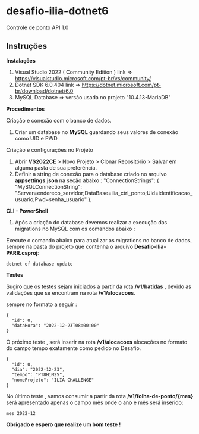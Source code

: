 # desafio-ilia-dotnet6
Controle de ponto API 1.0

Instruções 
--------------------------------------------------------------------------
<b>Instalações</b>

1. Visual Studio 2022 ( Community Edition ) link =>  https://visualstudio.microsoft.com/pt-br/vs/community/
2. Dotnet SDK 6.0.404   link => https://dotnet.microsoft.com/pt-br/download/dotnet/6.0
3. MySQL Database => versão usada no projeto "10.4.13-MariaDB"


<b>Procedimentos</b>

Criação e conexão com o banco de dados.

1. Criar um database no <b>MySQL</b> guardando seus valores de conexão como UID e PWD

Criação e configurações no Projeto

1. Abrir <b>VS2022CE</b> > Novo Projeto > Clonar Repositório > Salvar em alguma pasta de sua preferência.
2. Definir a string de conexão para o database criado no arquivo <b>appsettings.json</b> na seção abaixo :
    "ConnectionStrings": {
        "MySQLConnectionString": "Server=endereco_servidor;DataBase=ilia_ctrl_ponto;Uid=identificacao_usuario;Pwd=senha_usuario"
      },


<b>CLI - PowerShell</b>

1. Após a criação do database devemos realizar a execução das migrations no MySQL com os comandos abaixo :

Execute o comando abaixo para atualizar as migrations no banco de dados, sempre na pasta do projeto que contenha o arquivo <b>Desafio-Ilia-PARR.csproj</b>:

    dotnet ef database update
    
    
<b>Testes</b>

Sugiro que os testes sejam iniciados a partir da rota <b>/v1/batidas</b> , devido as validações que se encontram
na rota <b>/v1/alocacoes</b>. 

sempre no formato a seguir :

    {
      "id": 0,
      "dataHora": "2022-12-23T08:00:00"
    }

O próximo teste , será inserir na rota <b>/v1/alocacoes</b> alocações no formato do campo tempo exatamente como pedido no Desafio.

    {
      "id": 0,
      "dia": "2022-12-23",
      "tempo": "PT8H1M2S",
      "nomeProjeto": "ILIA CHALLENGE"
    }

No último teste , vamos consumir a partir da rota <b>/v1/folha-de-ponto/{mes}</b> será apresentado apenas o campo mês 
onde o ano e mês será inserido:

    mes 2022-12




<b>Obrigado e espero que realize um bom teste !</b>


















 


